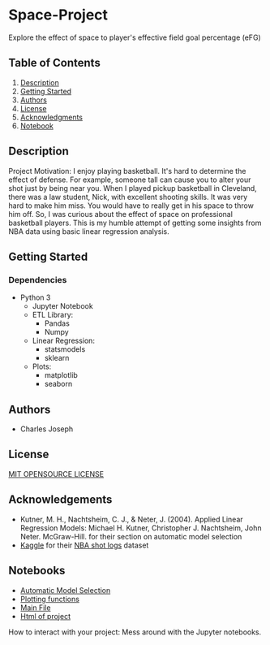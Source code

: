 # Space-Project
Explore the effect of space to player's effective field goal percentage (eFG)

## Table of Contents
1. [Description](#description)
2. [Getting Started](#getting-started)
3. [Authors](#authors)
4. [License](#license)
5. [Acknowledgments](#acknowledgements)
6. [Notebook](#notebook)

## Description
Project Motivation: I enjoy playing basketball. It's hard to determine the effect of defense. For example, someone tall can cause you to alter your shot just by being near you. When I played pickup basketball in Cleveland, there was a law student, Nick, with excellent shooting skills. It was very hard to make him miss. You would have to really get in his space to throw him off. So, I was curious about the effect of space on professional basketball players. This is my humble attempt of getting some insights from NBA data using basic linear regression analysis.

## Getting Started
### Dependencies
- Python 3
  - Jupyter Notebook
  - ETL Library: 
    - Pandas 
    - Numpy
  - Linear Regression: 
    - statsmodels 
    - sklearn 
  - Plots:
    - matplotlib
    - seaborn

## Authors
- Charles Joseph

## License
[MIT OPENSOURCE LICENSE](LICENSE.TXT)

## Acknowledgements
- Kutner, M. H., Nachtsheim, C. J., & Neter, J. (2004). Applied Linear Regression Models: Michael H. Kutner, Christopher J. Nachtsheim, John Neter. McGraw-Hill. for their section on automatic model selection
- [Kaggle](https://www.kaggle.com/) for their [NBA shot logs](https://www.kaggle.com/datasets/dansbecker/nba-shot-logs) dataset

## Notebooks
- [Automatic Model Selection](sequential_forward_selection.ipynb)
- [Plotting functions](shotLog_functions.ipynb)
- [Main File](CrispdmProject.ipynb)
- [Html of project](Space-Project.html)

How to interact with your project: Mess around with the Jupyter notebooks.

